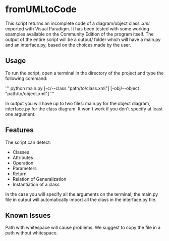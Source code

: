 # fromUMLtoCode

This script returns an incomplete code of a diagram/object class _.xml_ exported with Visual Paradigm. It has been tested with some working examples available on the Community Edition of the program itself. The output of the entire script will be a output/ folder which will have a main.py and an interface.py, based on the choices made by the user.


## Usage

To run the script, open a terminal in the directory of the project and type the following command:

''' python main.py [-c/--class "path/to/class.xml"] [-obj/--object "path/to/object.xml"] '''

In output you will have up to two files: main.py for the object diagram, interface.py for the class diagram. It won't work if you don't specify at least one argument.

## Features

The script can detect:
- Classes
- Attributes
- Operation
 - Parameters
 - Return
- Relation of Generalization
- Instantiation of a class

In the case you will specify all the arguments on the terminal, the main.py file in output will automatically import all the class in the interface.py file.

## Known Issues

Path with whitespace will cause problems. We suggest to copy the file in a path without whitespace.
